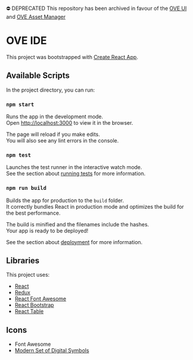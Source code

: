 ⛔️ DEPRECATED This repository has been archived in favour of the [OVE UI](https://github.com/ove/ove-ui) and [OVE Asset Manager](https://github.com/ove/ove-asset-manager)

# OVE IDE

This project was bootstrapped with [Create React App](https://github.com/facebook/create-react-app).

## Available Scripts

In the project directory, you can run:

### `npm start`

Runs the app in the development mode.<br>
Open [http://localhost:3000](http://localhost:3000) to view it in the browser.

The page will reload if you make edits.<br>
You will also see any lint errors in the console.

### `npm test`

Launches the test runner in the interactive watch mode.<br>
See the section about [running tests](https://facebook.github.io/create-react-app/docs/running-tests) for more information.

### `npm run build`

Builds the app for production to the `build` folder.<br>
It correctly bundles React in production mode and optimizes the build for the best performance.

The build is minified and the filenames include the hashes.<br>
Your app is ready to be deployed!

See the section about [deployment](https://facebook.github.io/create-react-app/docs/deployment) for more information.


## Libraries

This project uses:

- [React](https://reactjs.org/)
- [Redux](https://redux.js.org/)
- [React Font Awesome](https://github.com/FortAwesome/react-fontawesome)
- [React Bootstrap](https://github.com/react-bootstrap/react-bootstrap) <br/> 
- [React Table](https://github.com/react-tools/react-table)

## Icons

- Font Awesome
- [Modern Set of Digital Symbols](https://www.iconfinder.com/iconsets/modern-set-of-digital-symbols)
